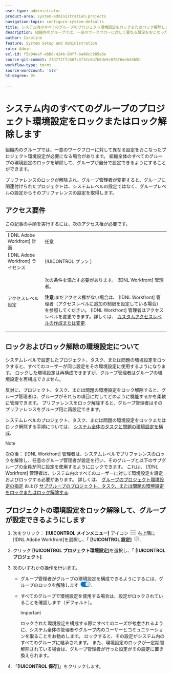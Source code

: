 ```yaml
---
user-type: administrator
product-area: system-administration;projects
navigation-topic: configure-system-defaults
title: システム内のすべてのグループのプロジェクト環境設定をロックまたはロック解除します
description: 組織内のグループでは、一意のワークフローに対して異なる設定をおこなったプロジェクト環境設定が必要になる場合があります。 組織全体のすべてのグループの環境設定のロックを解除して、グループが自分で設定できるようにすることができます。
author: Caroline
feature: System Setup and Administration
role: Admin
exl-id: f5a94eaf-ebb8-424b-80ff-ba40cc985a6e
source-git-commit: 2fd772ffc667c4f32c6a7b0de9c87676ee6dd65b
workflow-type: tm+mt
source-wordcount: '518'
ht-degree: 0%

---
```


# システム内のすべてのグループのプロジェクト環境設定をロックまたはロック解除します

組織内のグループでは、一意のワークフローに対して異なる設定をおこなったプロジェクト環境設定が必要になる場合があります。 組織全体のすべてのグループの環境設定のロックを解除して、グループが自分で設定できるようにすることができます。

プリファレンスのロックが解除され、グループ管理者が変更すると、グループに関連付けられたプロジェクトは、システムレベルの設定ではなく、グループレベルの設定からそのプリファレンスの設定を取得します。

## アクセス要件

この記事の手順を実行するには、次のアクセス権が必要です。

<table style="table-layout:auto"> 
 <col> 
 <col> 
 <tbody> 
  <tr> 
   <td role="rowheader">[!DNL Adobe Workfront] 計画</td> 
   <td>任意</td> 
  </tr> 
  <tr> 
   <td role="rowheader">[!DNL Adobe Workfront] ライセンス</td> 
   <td>[!UICONTROL プラン ]</td> 
  </tr> 
  <tr> 
   <td role="rowheader">アクセスレベル設定</td> 
   <td> <p>次の条件を満たす必要があります。 [!DNL Workfront] 管理者。</p> <p><b>注意</b>:まだアクセス権がない場合は、 [!DNL Workfront] 管理者（アクセスレベルに追加の制限を設定している場合） を参照してください。 [!DNL Workfront] 管理者はアクセスレベルを変更できます。詳しくは、 <a href="../../../administration-and-setup/add-users/configure-and-grant-access/create-modify-access-levels.md" class="MCXref xref">カスタムアクセスレベルの作成または変更</a>.</p> </td> 
  </tr> 
 </tbody> 
</table>

## ロックおよびロック解除の環境設定について

システムレベルで設定したプロジェクト、タスク、または問題の環境設定をロックすると、すべてのユーザーが同じ設定をその環境設定に使用するようになります。 ロックした環境設定は再構成できますが、グループ管理者はグループの環境設定を再構成できません。

反対に、プロジェクト、タスク、または問題の環境設定をロック解除すると、グループ管理者は、グループがそれらの項目に対してどのように機能するかを柔軟に管理できます。 プリファレンスをロック解除すると、グループ管理者はそのプリファレンスをグループ用に再設定できます。

システムレベルのプロジェクト、タスク、または問題の環境設定をロックまたはロック解除する手順については、 [システム全体のタスクと問題の環境設定を構成](../../../administration-and-setup/set-up-workfront/configure-system-defaults/set-task-issue-preferences.md).

>[!NOTE]
>
>次の後： [!DNL Workfront] 管理者は、システムレベルでプリファレンスのロックを解除し、任意のグループ管理者が設定を行い、そのグループと以下のサブグループの全員が同じ設定を使用するようにロックできます。 これは、 [!DNL Workfront] 管理者は、システム内のすべてのユーザーに対して環境設定を設定およびロックする必要があります。 詳しくは、 [グループのプロジェクト環境設定の指定](../../../administration-and-setup/manage-groups/create-and-manage-groups/configure-project-preferences-group.md) および [サブグループのプロジェクト、タスク、または問題の環境設定をロックまたはロック解除する](../../../administration-and-setup/manage-groups/create-and-manage-groups/lock-or-unlock-a-group-preference.md).

## プロジェクトの環境設定をロック解除して、グループが設定できるようにします

1. 次をクリック： **[!UICONTROL メインメニュー]** アイコン ![](assets/main-menu-icon.png) 右上隅に [!DNL Adobe Workfront]を選択し、「 **[!UICONTROL 設定]** ![](assets/gear-icon-settings.png).

1. クリック **[!UICONTROL プロジェクト環境設定]**&#x200B;を選択し、「 **[!UICONTROL プロジェクト]**.

1. 次のいずれかの操作を行います。

   * グループ管理者がグループの環境設定を構成できるようにするには、グループのロックを解除します ![](assets/unlock-toggle-button.png).
   * すべてのグループで環境設定を使用する場合は、設定がロックされていることを確認します（デフォルト）。

      >[!IMPORTANT]
      >
      >ロックされた環境設定を構成する際にすべてのニーズが考慮されるように、システム全体の管理者やグループ内のユーザーとコミュニケーションを取ることをお勧めします。 ロックすると、その設定がシステム内のすべてのグループに継承されます。 また、環境設定のロックが一定期間解除されている場合は、グループ管理者が行った設定がその設定に置き換えられます。

1. 「**[!UICONTROL 保存]**」をクリックします。
